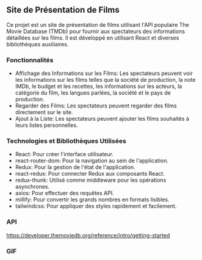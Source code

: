 ## Site de Présentation de Films

Ce projet est un site de présentation de films utilisant l'API populaire The Movie Database (TMDb) pour fournir aux spectateurs des informations détaillées sur les films. Il est développé en utilisant React et diverses bibliothèques auxiliaires.

### Fonctionnalités

- Affichage des Informations sur les Films: Les spectateurs peuvent voir les informations sur les films telles que la société de production, la note IMDb, le budget et les recettes, les informations sur les acteurs, la catégorie du film, les langues parlées, la société et le pays de production.
- Regarder des Films: Les spectateurs peuvent regarder des films directement sur le site.
- Ajout à la Liste: Les spectateurs peuvent ajouter les films souhaités à leurs listes personnelles.

### Technologies et Bibliothèques Utilisées

- React: Pour créer l'interface utilisateur.
- react-router-dom: Pour la navigation au sein de l'application.
- Redux: Pour la gestion de l'état de l'application.
- react-redux: Pour connecter Redux aux composants React.
- redux-thunk: Utilisé comme middleware pour les opérations asynchrones.
- axios: Pour effectuer des requêtes API.
- millify: Pour convertir les grands nombres en formats lisibles.
- tailwindcss: Pour appliquer des styles rapidement et facilement.

### API

https://developer.themoviedb.org/reference/intro/getting-started

### GIF

<img src="" />
